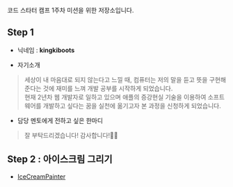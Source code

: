 코드 스타터 캠프 1주차 미션을 위한 저장소입니다.


## Step 1
* 닉네임 : **kingkiboots**

* 자기소개
> 세상이 내 마음대로 되지 않는다고 느낄 때, 컴퓨터는 저의 말을 듣고 뜻을 구현해준다는 것에 재미를 느껴 개발 공부를 시작하게 되었습니다.<br/>
현재 2년차 웹 개발자로 일하고 있으며 애플의 증강현실 기술을 이용하여 소프트웨어를 개발하고 싶다는 꿈을 실천에 옮기고자 본 과정을 신청하게 되었습니다.

* 담당 멘토에게 전하고 싶은 한마디
> 잘 부탁드리겠습니다! 감사합니다!🙌🏻

## Step 2 : 아이스크림 그리기
* [IceCreamPainter](./CodeStarterCamp_Week1/Step2/IceCreamPainter.swift)
